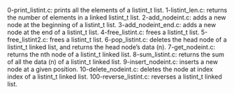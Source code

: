 0-print_listint.c: prints all the elements of a listint_t list.
1-listint_len.c: returns the number of elements in a linked listint_t list.
2-add_nodeint.c: adds a new node at the beginning of a listint_t list.
3-add_nodeint_end.c: adds a new node at the end of a listint_t list.
4-free_listint.c: frees a listint_t list.
5-free_listint2.c: frees a listint_t list.
6-pop_listint.c: deletes the head node of a listint_t linked list, and returns the head node’s data (n).
7-get_nodeint.c: returns the nth node of a listint_t linked list.
8-sum_listint.c: returns the sum of all the data (n) of a listint_t linked list.
9-insert_nodeint.c: inserts a new node at a given position.
10-delete_nodeint.c: deletes the node at index index of a listint_t linked list.
100-reverse_listint.c: reverses a listint_t linked list.
